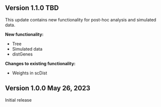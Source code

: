 ## Version 1.1.0 TBD

This update contains new functionality for post-hoc analysis and simulated data.

**New functionality:** 

* Tree 
* Simulated data
* distGenes

**Changes to existing functionality:**

* Weights in scDist

## Version 1.0.0 May 26, 2023

Initial release 
